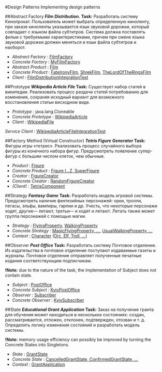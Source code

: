 #Design Patterns
Implementing design patterns

##Abstract Factory
***Film Distribution.* Task:** Разработать систему Кинопрокат. Пользователь может 
      выбрать определенную киноленту, при заказе киноленты указывается язык 
      звуковой дорожки, который совпадает с языком файла субтитров. Система 
      должна поставлять фильм с требуемыми характеристиками, причем при смене 
      языка звуковой дорожки должен меняться и язык файла субтитров и наоборот.

+ *Abstract Factory* : [FilmFactory](https://github.com/contentand/EPAM_JAVA_WEB_TRAINING_2016/blob/master/Homework_DesignPatterns/src/main/java/com/daniilyurov/training/patterns/abstractfactory/filmdistribution/FilmFactory.java)
+ *Concrete Factory* : [MyFilmFactory](https://github.com/contentand/EPAM_JAVA_WEB_TRAINING_2016/blob/master/Homework_DesignPatterns/src/main/java/com/daniilyurov/training/patterns/abstractfactory/filmdistribution/MyFilmFactory.java)
+ *Abstract Product* : [Film](https://github.com/contentand/EPAM_JAVA_WEB_TRAINING_2016/blob/master/Homework_DesignPatterns/src/main/java/com/daniilyurov/training/patterns/abstractfactory/filmdistribution/films/Film.java)
+ *Concrete Product* : [FateIronyFilm](https://github.com/contentand/EPAM_JAVA_WEB_TRAINING_2016/blob/master/Homework_DesignPatterns/src/main/java/com/daniilyurov/training/patterns/abstractfactory/filmdistribution/films/FateIronyFilm.java), [ShrekFilm](https://github.com/contentand/EPAM_JAVA_WEB_TRAINING_2016/blob/master/Homework_DesignPatterns/src/main/java/com/daniilyurov/training/patterns/abstractfactory/filmdistribution/films/ShrekFilm.java), [TheLordOfTheRingsFilm](https://github.com/contentand/EPAM_JAVA_WEB_TRAINING_2016/blob/master/Homework_DesignPatterns/src/main/java/com/daniilyurov/training/patterns/abstractfactory/filmdistribution/films/TheLordOfTheRingsFilm.java)
+ *Client* : [FilmDistributionIntegrationTest](https://github.com/contentand/EPAM_JAVA_WEB_TRAINING_2016/blob/master/Homework_DesignPatterns/src/test/java/com/daniilyurov/training/patterns/abstractfactory/filmdistribution/test/FilmDistributionIntegrationTest.java)

##Prototype
***Wikipedia Article File* Task:** Существует набор статей в википедии. Реализовать процесс 
                                   раздачи статей потребованию для изменения, сохраняя исходный
                                   вариант для возможного восстановления статьи висходном виде.

+ *Prototype* : java.lang.Cloneable
+ *Concrete Prototype* : [WikipediaArticle](https://github.com/contentand/EPAM_JAVA_WEB_TRAINING_2016/blob/master/Homework_DesignPatterns/src/main/java/com/daniilyurov/training/patterns/prototype/wikipedia/WikipediaArticle.java)
+ *Client* : [WikipediaFile](https://github.com/contentand/EPAM_JAVA_WEB_TRAINING_2016/blob/master/Homework_DesignPatterns/src/main/java/com/daniilyurov/training/patterns/prototype/wikipedia/WikipediaArticleFile.java)

*Service Client* : [WikipediaArticleFileIntegrationTest](https://github.com/contentand/EPAM_JAVA_WEB_TRAINING_2016/blob/master/Homework_DesignPatterns/src/test/java/com/daniilyurov/training/patterns/prototype/wikipedia/WikipediaArticleFileIntegrationTest.java)

##Factory Method (Virtual Constructor)
***Tetris Figure Generator* Task:** Фигуры игры «тетрис». Реализовать процесс случайного
                                    выбора фигуры из конечного набора фигур. Предусмотреть 
                                    появление супер-фигур с большим числом клеток, чем обычные.

+ *Product* : [Figure](https://github.com/contentand/EPAM_JAVA_WEB_TRAINING_2016/blob/master/Homework_DesignPatterns/src/main/java/com/daniilyurov/training/patterns/fabricmethod/tetris/Figure.java)
+ *Concrete Product* : [Figure I...Z, SuperFigure](https://github.com/contentand/EPAM_JAVA_WEB_TRAINING_2016/tree/master/Homework_DesignPatterns/src/main/java/com/daniilyurov/training/patterns/fabricmethod/tetris/figures)
+ *Creator* : [FigureCreator](https://github.com/contentand/EPAM_JAVA_WEB_TRAINING_2016/blob/master/Homework_DesignPatterns/src/main/java/com/daniilyurov/training/patterns/fabricmethod/tetris/FigureCreator.java)
+ *Concrete Creator* : [RandomFigureCreator](https://github.com/contentand/EPAM_JAVA_WEB_TRAINING_2016/blob/master/Homework_DesignPatterns/src/main/java/com/daniilyurov/training/patterns/fabricmethod/tetris/creators/RandomFigureCreator.java)
+ *(Client)* : [TetrisComponent](https://github.com/contentand/EPAM_JAVA_WEB_TRAINING_2016/blob/master/Homework_DesignPatterns/src/main/java/com/daniilyurov/training/patterns/fabricmethod/tetris/TetrisComponent.java)

##Strategy
***Fantasy Game* Task:** Разработать модель игровой системы. Предусмотреть 
наличие фентезийных персонажей: орки, тролли, пегасы, эльфы, вампиры, гарпии и др. 
Учесть, что некоторые персонажи ходят, другие— летают, третьи— и ходят и летают. 
Летать также может группа персонажей с помощью магии.

+ *Strategy* : [FlyingProperty](https://github.com/contentand/EPAM_JAVA_WEB_TRAINING_2016/blob/master/Homework_DesignPatterns/src/main/java/com/daniilyurov/training/patterns/strategy/game/properties/FlyingProperty.java), [WalkingProperty](https://github.com/contentand/EPAM_JAVA_WEB_TRAINING_2016/blob/master/Homework_DesignPatterns/src/main/java/com/daniilyurov/training/patterns/strategy/game/properties/WalkingProperty.java)
+ *Concrete Strategy* : [MagicFlyingProperty, ...](https://github.com/contentand/EPAM_JAVA_WEB_TRAINING_2016/tree/master/Homework_DesignPatterns/src/main/java/com/daniilyurov/training/patterns/strategy/game/properties/flying), [UsualWalkingProperty, ...](https://github.com/contentand/EPAM_JAVA_WEB_TRAINING_2016/tree/master/Homework_DesignPatterns/src/main/java/com/daniilyurov/training/patterns/strategy/game/properties/walking)
+ *Context* : [Character](https://github.com/contentand/EPAM_JAVA_WEB_TRAINING_2016/blob/master/Homework_DesignPatterns/src/main/java/com/daniilyurov/training/patterns/strategy/game/Character.java) ([Orc, Elf, Troll, ...](https://github.com/contentand/EPAM_JAVA_WEB_TRAINING_2016/tree/master/Homework_DesignPatterns/src/main/java/com/daniilyurov/training/patterns/strategy/game/characters))

##Observer
***Post Office* Task:** Разработать систему Почтовое отделение. Из издательства в почтовое 
отделение поступают издаваемые газеты и журналы. Почтовое отделение отправляет полученные печатные 
издания соответствующим подписчикам.

**!Note:** due to the nature of the task, the implementation of Subject does not contain state.

+ *Subject* : [PostOffice](https://github.com/contentand/EPAM_JAVA_WEB_TRAINING_2016/blob/master/Homework_DesignPatterns/src/main/java/com/daniilyurov/training/patterns/observer/postoffice/PostOffice.java)
+ *Concrete Subject* : [KyivPostOffice](https://github.com/contentand/EPAM_JAVA_WEB_TRAINING_2016/blob/master/Homework_DesignPatterns/src/main/java/com/daniilyurov/training/patterns/observer/postoffice/KyivPostOffice.java)
+ *Observer* : [Subscriber](https://github.com/contentand/EPAM_JAVA_WEB_TRAINING_2016/blob/master/Homework_DesignPatterns/src/main/java/com/daniilyurov/training/patterns/observer/postoffice/Subscriber.java)
+ *Concrete Observer* : [KyivSubscriber](https://github.com/contentand/EPAM_JAVA_WEB_TRAINING_2016/blob/master/Homework_DesignPatterns/src/main/java/com/daniilyurov/training/patterns/observer/postoffice/KyivSubscriber.java)

##State
***Educational Grant Application* Task:** Заказ на получение гранта для обучения может находиться в 
нескольких состояниях: создан, рассматривается, отложен, отклонен, подтвержден, отозван и т. д. 
Определить логику изменения состояний и разработать модель системы.

**!Note:** memory usage efficiency can possibly be improved by turning the Concrete States into Singletons.

+ *State* : [GrantState](https://github.com/contentand/EPAM_JAVA_WEB_TRAINING_2016/blob/master/Homework_DesignPatterns/src/main/java/com/daniilyurov/training/patterns/state/educationalgrant/GrantState.java)
+ *Concrete State* : [CancelledGrantState, ConfirmedGrantState, ...](https://github.com/contentand/EPAM_JAVA_WEB_TRAINING_2016/tree/master/Homework_DesignPatterns/src/main/java/com/daniilyurov/training/patterns/state/educationalgrant/grant_states)
+ *Context* : [GrantApplication](https://github.com/contentand/EPAM_JAVA_WEB_TRAINING_2016/blob/master/Homework_DesignPatterns/src/main/java/com/daniilyurov/training/patterns/state/educationalgrant/GrantApplication.java)

